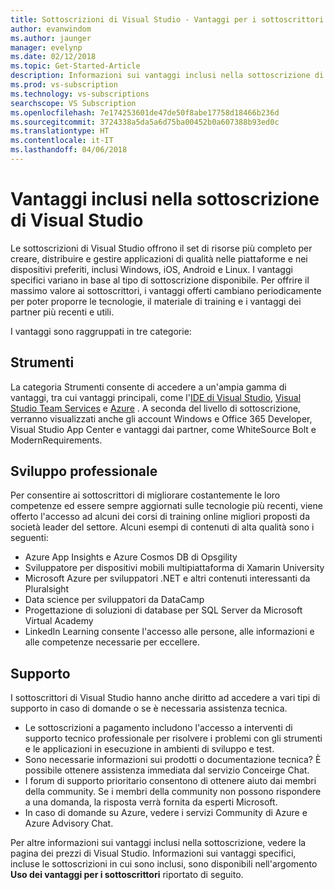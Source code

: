 ```yaml
---
title: Sottoscrizioni di Visual Studio - Vantaggi per i sottoscrittori
author: evanwindom
ms.author: jaunger
manager: evelynp
ms.date: 02/12/2018
ms.topic: Get-Started-Article
description: Informazioni sui vantaggi inclusi nella sottoscrizione di Visual Studio
ms.prod: vs-subscription
ms.technology: vs-subscriptions
searchscope: VS Subscription
ms.openlocfilehash: 7e174253601de47de50f8abe17758d18466b236d
ms.sourcegitcommit: 3724338a5da5a6d75ba00452b0a607388b93ed0c
ms.translationtype: HT
ms.contentlocale: it-IT
ms.lasthandoff: 04/06/2018
---
```

# <a name="benefits-included-in-your-visual-studio-subscription"></a>Vantaggi inclusi nella sottoscrizione di Visual Studio

Le sottoscrizioni di Visual Studio offrono il set di risorse più completo per creare, distribuire e gestire applicazioni di qualità nelle piattaforme e nei dispositivi preferiti, inclusi Windows, iOS, Android e Linux.  I vantaggi specifici variano in base al tipo di sottoscrizione disponibile.  Per offrire il massimo valore ai sottoscrittori, i vantaggi offerti cambiano periodicamente per poter proporre le tecnologie, il materiale di training e i vantaggi dei partner più recenti e utili. 

I vantaggi sono raggruppati in tre categorie:

## <a name="tools"></a>Strumenti
La categoria Strumenti consente di accedere a un'ampia gamma di vantaggi, tra cui vantaggi principali, come l'[IDE di Visual Studio](/vs-ide-benefit/), [Visual Studio Team Services](/vs-vsts/) e [Azure](/vs-azure/) .  A seconda del livello di sottoscrizione, verranno visualizzati anche gli account Windows e Office 365 Developer, Visual Studio App Center e vantaggi dai partner, come WhiteSource Bolt e ModernRequirements.

## <a name="professional-development"></a>Sviluppo professionale
Per consentire ai sottoscrittori di migliorare costantemente le loro competenze ed essere sempre aggiornati sulle tecnologie più recenti, viene offerto l'accesso ad alcuni dei corsi di training online migliori proposti da società leader del settore. Alcuni esempi di contenuti di alta qualità sono i seguenti:
- Azure App Insights e Azure Cosmos DB di Opsgility
- Sviluppatore per dispositivi mobili multipiattaforma di Xamarin University
- Microsoft Azure per sviluppatori .NET e altri contenuti interessanti da Pluralsight
- Data science per sviluppatori da DataCamp
- Progettazione di soluzioni di database per SQL Server da Microsoft Virtual Academy
- LinkedIn Learning consente l'accesso alle persone, alle informazioni e alle competenze necessarie per eccellere. 

## <a name="support"></a>Supporto 
I sottoscrittori di Visual Studio hanno anche diritto ad accedere a vari tipi di supporto in caso di domande o se è necessaria assistenza tecnica. 
- Le sottoscrizioni a pagamento includono l'accesso a interventi di supporto tecnico professionale per risolvere i problemi con gli strumenti e le applicazioni in esecuzione in ambienti di sviluppo e test.  
- Sono necessarie informazioni sui prodotti o documentazione tecnica?  È possibile ottenere assistenza immediata dal servizio Conceirge Chat. 
- I forum di supporto prioritario consentono di ottenere aiuto dai membri della community.  Se i membri della community non possono rispondere a una domanda, la risposta verrà fornita da esperti Microsoft. 
- In caso di domande su Azure,  vedere i servizi Community di Azure e Azure Advisory Chat.  

Per altre informazioni sui vantaggi inclusi nella sottoscrizione, vedere la pagina dei prezzi di Visual Studio.  Informazioni sui vantaggi specifici, incluse le sottoscrizioni in cui sono inclusi, sono disponibili nell'argomento **Uso dei vantaggi per i sottoscrittori** riportato di seguito. 

